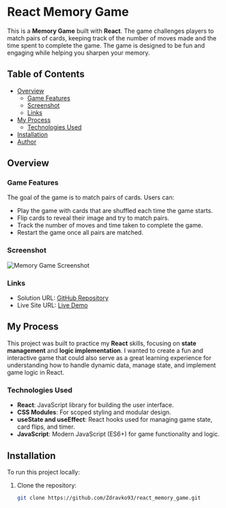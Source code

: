 # React Memory Game

This is a **Memory Game** built with **React**. The game challenges players to match pairs of cards, keeping track of the number of moves made and the time spent to complete the game. The game is designed to be fun and engaging while helping you sharpen your memory.

## Table of Contents

- [Overview](#overview)
  - [Game Features](#game-features)
  - [Screenshot](#screenshot)
  - [Links](#links)
- [My Process](#my-process)
  - [Technologies Used](#technologies-used)
- [Installation](#installation)
- [Author](#author)

## Overview

### Game Features

The goal of the game is to match pairs of cards. Users can:

- Play the game with cards that are shuffled each time the game starts.
- Flip cards to reveal their image and try to match pairs.
- Track the number of moves and time taken to complete the game.
- Restart the game once all pairs are matched.

### Screenshot

![Memory Game Screenshot](./public/screenshot-memory-game.png)

### Links

- Solution URL: [GitHub Repository](https://github.com/Zdravko93/react_memory_game)
- Live Site URL: [Live Demo](https://zdravko93.github.io/react_memory_game/)

## My Process

This project was built to practice my **React** skills, focusing on **state management** and **logic implementation**. I wanted to create a fun and interactive game that could also serve as a great learning experience for understanding how to handle dynamic data, manage state, and implement game logic in React.

### Technologies Used

- **React**: JavaScript library for building the user interface.
- **CSS Modules**: For scoped styling and modular design.
- **useState and useEffect**: React hooks used for managing game state, card flips, and timer.
- **JavaScript**: Modern JavaScript (ES6+) for game functionality and logic.

## Installation

To run this project locally:

1. Clone the repository:
   ```bash
   git clone https://github.com/Zdravko93/react_memory_game.git
